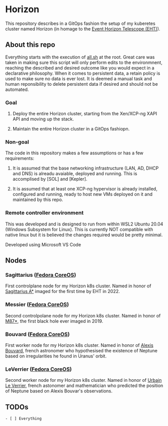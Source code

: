 # Horizon
This repository describes in a GitOps fashion the setup of my kuberetes cluster named Horizon (in homage to the [Event Horizon Telescope (EHT)](https://en.wikipedia.org/wiki/Event_Horizon_Telescope)).

## About this repo

Everything starts with the execution of [all.sh](all.sh) at the root.
Great care was taken in making sure this script will only perform edits to the environmnent, reaching the described and desired outcome like you would expect in a declarative philosophy.
When it comes to persistent data, a retain policy is used to make sure no data is ever lost. It is deemed a manual task and human reponsibility to delete persistent data if desired and should not be automated.

### Goal
1. Deploy the entire Horizon cluster, starting from the Xen/XCP-ng XAPI API and moving up the stack.

2. Maintain the entire Horizon cluster in a GitOps fashiopn.
### Non-goal
The code in this repository makes a few assumptions or has a few requirements:

1. It is assumed that the base networking infrastructure (LAN, AD, DHCP and DNS) is alreadu avaiable, deployed and running. This is accomplised by [SOL] and [Kepler].

2. It is assumed that at least one XCP-ng hypervisor is already installed, configured and running, ready to host new VMs deployed on it and maintained by this repo.

### Remote controller environment
This was developed and is designed to run from within WSL2 Ubuntu 20.04 (Windows Subsystem for Linux). This is currently NOT compatible with native linux but it is believed the changes required would be pretty minimal.

Developed using Microsoft VS Code

## Nodes
###  Sagittarius ([Fedora CoreOS](https://fedoraproject.org/coreos/))
First controlplane node for my Horizon k8s cluster. Named in honor of [Sagittarius A*](https://en.wikipedia.org/wiki/Sagittarius_A*) imaged for the first time by EHT in 2022.

### Messier ([Fedora CoreOS](https://fedoraproject.org/coreos/))
Second controlpolane node for my Horizon k8s cluster. Named in honor of [M87*](), the first black hole ever imaged in 2019.

### Bouvard ([Fedora CoreOS](https://fedoraproject.org/coreos/))
First worker node for my Horizon k8s cluster. Named in honor of [Alexis Bouvard](https://en.wikipedia.org/wiki/Alexis_Bouvard), french astronomer who hypothesised the existence of Neptune based on irregularities he found in Uranus' orbit.

### LeVerrier ([Fedora CoreOS](https://fedoraproject.org/coreos/))
Second worker node for my Horizon k8s cluster. Named in honor of [Urbain Le Verrier](https://en.wikipedia.org/wiki/Urbain_Le_Verrier), french astonomer and mathematician who predicted the position of Neptune based on Alexis Bouvar's observations.

## TODOs
	- [ ] Everything
